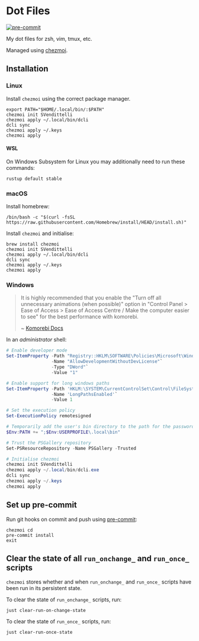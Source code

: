 # Dot Files

[![pre-commit](https://img.shields.io/badge/pre--commit-enabled-brightgreen?logo=pre-commit)](https://github.com/pre-commit/pre-commit)

My dot files for zsh, vim, tmux, etc.

Managed using [chezmoi](https://www.chezmoi.io/).

## Installation

### Linux

Install `chezmoi` using the correct package manager.

```shell
export PATH="$HOME/.local/bin/:$PATH"
chezmoi init SVendittelli
chezmoi apply ~/.local/bin/dcli
dcli sync
chezmoi apply ~/.keys
chezmoi apply
```

#### WSL

On Windows Subsystem for Linux you may additionally need to run these commands:

```shell
rustup default stable
```

### macOS

Install homebrew:

```shell
/bin/bash -c "$(curl -fsSL https://raw.githubusercontent.com/Homebrew/install/HEAD/install.sh)"
```

Install `chezmoi` and initialise:

```shell
brew install chezmoi
chezmoi init SVendittelli
chezmoi apply ~/.local/bin/dcli
dcli sync
chezmoi apply ~/.keys
chezmoi apply
```

### Windows

> It is highly recommended that you enable the "Turn off all unnecessary
> animations (when possible)" option in "Control Panel > Ease of Access > Ease
> of Access Centre / Make the computer easier to see" for the best performance
> with komorebi.
>
> ~ [Komorebi Docs](https://lgug2z.github.io/komorebi/installation.html#disabling-unnecessary-system-animations)

In an _administrator_ shell:

```powershell
# Enable developer mode
Set-ItemProperty -Path "Registry::HKLM\SOFTWARE\Policies\Microsoft\Windows\Appx"`
                 -Name "AllowDevelopmentWithoutDevLicense"`
                 -Type "DWord"`
                 -Value "1"

# Enable support for long windows paths
Set-ItemProperty -Path 'HKLM:\SYSTEM\CurrentControlSet\Control\FileSystem'`
                 -Name 'LongPathsEnabled'`
                 -Value 1

# Set the execution policy
Set-ExecutionPolicy remotesigned

# Temporarily add the user's bin directory to the path for the password manager
$Env:PATH += ";$Env:USERPROFILE\.local\bin"

# Trust the PSGallery repository
Set-PSResourceRepository -Name PSGallery -Trusted

# Initialise chezmoi
chezmoi init SVendittelli
chezmoi apply ~/.local/bin/dcli.exe
dcli sync
chezmoi apply ~/.keys
chezmoi apply
```

## Set up pre-commit

Run git hooks on commit and push using [pre-commit](https://pre-commit.com/):

```shell
chezmoi cd
pre-commit install
exit
```

## Clear the state of all `run_onchange_` and `run_once_` scripts

`chezmoi` stores whether and when `run_onchange_` and `run_once_` scripts have been run in its persistent state.

To clear the state of `run_onchange_` scripts, run:

```shell
just clear-run-on-change-state
```

To clear the state of `run_once_` scripts, run:

```shell
just clear-run-once-state
```
